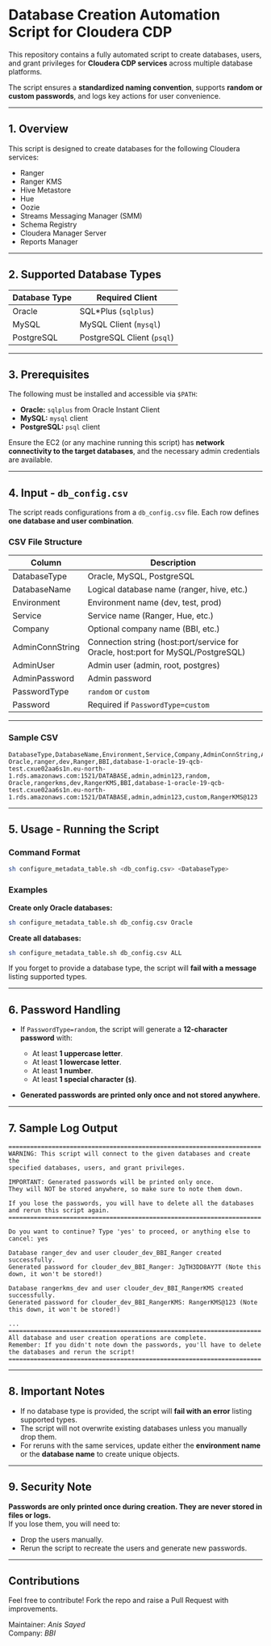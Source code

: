 # Database Creation Automation Script for Cloudera CDP

This repository contains a fully automated script to create databases, users, and grant privileges for **Cloudera CDP services** across multiple database platforms.

The script ensures a **standardized naming convention**, supports **random or custom passwords**, and logs key actions for user convenience.

---

## 1. Overview

This script is designed to create databases for the following Cloudera services:
- Ranger
- Ranger KMS
- Hive Metastore
- Hue
- Oozie
- Streams Messaging Manager (SMM)
- Schema Registry
- Cloudera Manager Server
- Reports Manager

---

## 2. Supported Database Types

| Database Type | Required Client |
|---|---|
| Oracle | SQL*Plus (`sqlplus`) |
| MySQL | MySQL Client (`mysql`) |
| PostgreSQL | PostgreSQL Client (`psql`) |

---

## 3. Prerequisites

The following must be installed and accessible via `$PATH`:

- **Oracle:** `sqlplus` from Oracle Instant Client
- **MySQL:** `mysql` client
- **PostgreSQL:** `psql` client

Ensure the EC2 (or any machine running this script) has **network connectivity to the target databases**, and the necessary admin credentials are available.

---

## 4. Input - `db_config.csv`

The script reads configurations from a `db_config.csv` file. Each row defines **one database and user combination**.

### CSV File Structure

| Column | Description |
|---|---|
| DatabaseType | Oracle, MySQL, PostgreSQL |
| DatabaseName | Logical database name (ranger, hive, etc.) |
| Environment | Environment name (dev, test, prod) |
| Service | Service name (Ranger, Hue, etc.) |
| Company | Optional company name (BBI, etc.) |
| AdminConnString | Connection string (host:port/service for Oracle, host:port for MySQL/PostgreSQL) |
| AdminUser | Admin user (admin, root, postgres) |
| AdminPassword | Admin password |
| PasswordType | `random` or `custom` |
| Password | Required if `PasswordType=custom` |

---

### Sample CSV

```csv
DatabaseType,DatabaseName,Environment,Service,Company,AdminConnString,AdminUser,AdminPassword,PasswordType,Password
Oracle,ranger,dev,Ranger,BBI,database-1-oracle-19-qcb-test.cxue02aa6s1n.eu-north-1.rds.amazonaws.com:1521/DATABASE,admin,admin123,random,
Oracle,rangerkms,dev,RangerKMS,BBI,database-1-oracle-19-qcb-test.cxue02aa6s1n.eu-north-1.rds.amazonaws.com:1521/DATABASE,admin,admin123,custom,RangerKMS@123
```

---

## 5. Usage - Running the Script

### Command Format

```bash
sh configure_metadata_table.sh <db_config.csv> <DatabaseType>
```

### Examples

**Create only Oracle databases:**

```bash
sh configure_metadata_table.sh db_config.csv Oracle
```

**Create all databases:**

```bash
sh configure_metadata_table.sh db_config.csv ALL
```

If you forget to provide a database type, the script will **fail with a message** listing supported types.

---

## 6. Password Handling

- If `PasswordType=random`, the script will generate a **12-character password** with:
    - At least **1 uppercase letter**.
    - At least **1 lowercase letter**.
    - At least **1 number**.
    - At least **1 special character (`$`)**.

- **Generated passwords are printed only once and not stored anywhere.**

---

## 7. Sample Log Output

```
======================================================================
WARNING: This script will connect to the given databases and create the
specified databases, users, and grant privileges.

IMPORTANT: Generated passwords will be printed only once.
They will NOT be stored anywhere, so make sure to note them down.

If you lose the passwords, you will have to delete all the databases
and rerun this script again.
======================================================================

Do you want to continue? Type 'yes' to proceed, or anything else to cancel: yes

Database ranger_dev and user clouder_dev_BBI_Ranger created successfully.
Generated password for clouder_dev_BBI_Ranger: JgTH3DD8AY7T (Note this down, it won't be stored!)

Database rangerkms_dev and user clouder_dev_BBI_RangerKMS created successfully.
Generated password for clouder_dev_BBI_RangerKMS: RangerKMS@123 (Note this down, it won't be stored!)

...
======================================================================
All database and user creation operations are complete.
Remember: If you didn't note down the passwords, you'll have to delete
the databases and rerun the script!
======================================================================
```

---

## 8. Important Notes

- If no database type is provided, the script will **fail with an error** listing supported types.
- The script will not overwrite existing databases unless you manually drop them.
- For reruns with the same services, update either the **environment name** or the **database name** to create unique objects.

---

## 9. Security Note

**Passwords are only printed once during creation. They are never stored in files or logs.**  
If you lose them, you will need to:
- Drop the users manually.
- Rerun the script to recreate the users and generate new passwords.

---

## Contributions

Feel free to contribute! Fork the repo and raise a Pull Request with improvements.

Maintainer: *Anis Sayed*\
Company: *BBI*
